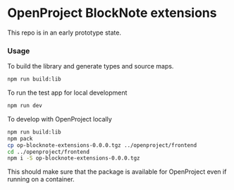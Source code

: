 # OpenProject BlockNote extensions

This repo is in an early prototype state.

### Usage

To build the library and generate types and source maps.

```sh
npm run build:lib
```

To run the test app for local development

```sh
npm run dev
```

To develop with OpenProject locally

```sh
npm run build:lib
npm pack
cp op-blocknote-extensions-0.0.0.tgz ../openproject/frontend
cd ../openproject/frontend
npm i -S op-blocknote-extensions-0.0.0.tgz
```

This should make sure that the package is available for OpenProject even if running on a container.
